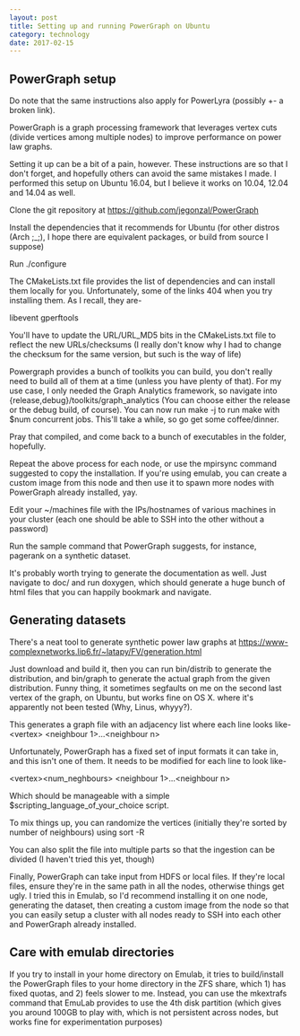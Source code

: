 ```yaml
---
layout: post
title: Setting up and running PowerGraph on Ubuntu
category: technology
date: 2017-02-15
---
```


## PowerGraph setup

Do note that the same instructions also apply for PowerLyra (possibly +- a broken link).

PowerGraph is a graph processing framework that leverages vertex cuts (divide vertices among multiple nodes) to improve performance on power law graphs.

Setting it up can be a bit of a pain, however. These instructions are so that I don't forget, and hopefully others can avoid the same mistakes I made. I performed this setup on Ubuntu 16.04, but I believe it works on 10.04, 12.04 and 14.04 as well.

Clone the git repository at https://github.com/jegonzal/PowerGraph

Install the dependencies that it recommends for Ubuntu (for other distros (Arch ;\_;), I hope there are equivalent packages, or build from source I suppose)

Run ./configure

The CMakeLists.txt file provides the list of dependencies and can install them locally for you. Unfortunately, some of the links 404 when you try installing them. As I recall, they are-

libevent
gperftools

You'll have to update the URL/URL\_MD5 bits in the CMakeLists.txt file to reflect the new URLs/checksums (I really don't know why I had to change the checksum for the same version, but such is the way of life)

Powergraph provides a bunch of toolkits you can build, you don't really need to build all of them at a time (unless you have plenty of that). For my use case, I only needed the Graph Analytics framework, so navigate into {release,debug}/toolkits/graph\_analytics (You can choose either the release or the debug build, of course). You can now run make -j<num> to run make with $num concurrent jobs. This'll take a while, so go get some coffee/dinner.

Pray that compiled, and come back to a bunch of executables in the folder, hopefully. 

Repeat the above process for each node, or use the mpirsync command suggested to copy the installation. If you're using emulab, you can create a custom image from this node and then use it to spawn more nodes with PowerGraph already installed, yay.

Edit your ~/machines file with the IPs/hostnames of various machines in your cluster (each one should be able to SSH into the other without a password)

Run the sample command that PowerGraph suggests, for instance, pagerank on a synthetic dataset.

It's probably worth trying to generate the documentation as well. Just navigate to doc/ and run doxygen, which should generate a huge bunch of html files that you can happily bookmark and navigate.

## Generating datasets

There's a neat tool to generate synthetic power law graphs at https://www-complexnetworks.lip6.fr/~latapy/FV/generation.html

Just download and build it, then you can run bin/distrib to generate the distribution, and bin/graph to generate the actual graph from the given distribution. Funny thing, it sometimes segfaults on me on the second last vertex of the graph, on Ubuntu, but works fine on OS X. where it's apparently not been tested (Why, Linus, whyyy?).

This generates a graph file with an adjacency list where each line looks like-
\<vertex\> \<neighbour 1\>...\<neighbour n\>

Unfortunately, PowerGraph has a fixed set of input formats it can take in, and this isn't one of them. It needs to be modified for each line to look like-

\<vertex\>\<num\_neghbours\> \<neighbour 1\>...\<neighbour n\>

Which should be manageable with a simple $scripting\_language\_of\_your\_choice script.

To mix things up, you can randomize the vertices (initially they're sorted by number of neighbours) using sort -R

You can also split the file into multiple parts so that the ingestion can be divided (I haven't tried this yet, though)

Finally, PowerGraph can take input from HDFS or local files. If they're local files, ensure they're in the same path in all the nodes, otherwise things get ugly. I tried this in Emulab, so I'd recommend installing it on one node, generating the dataset, then creating a custom image from the node so that you can easily setup a cluster with all nodes ready to SSH into each other and PowerGraph already installed.

## Care with emulab directories

If you try to install in your home directory on Emulab, it tries to build/install the PowerGraph files to your home directory in the ZFS share, which 1) has fixed quotas, and 2) feels slower to me. Instead, you can use the mkextrafs command that EmuLab provides to use the 4th disk partition (which gives you around 100GB to play with, which is not persistent across nodes, but works fine for experimentation purposes)
